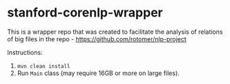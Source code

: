 # stanford-corenlp-wrapper

This is a wrapper repo that was created to facilitate the analysis of relations of big files in the repo - https://github.com/rotomer/nlp-project 

Instructions:
1. `mvn clean install`
1. Run `Main` class (may require 16GB or more on large files).